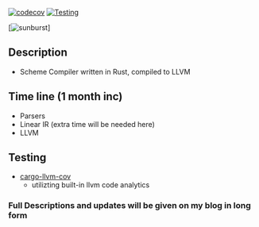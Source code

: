 [![codecov](https://codecov.io/gh/snowmang1/sxeme/branch/10-pipeline-creation/graph/badge.svg?token=zzQXFKk7BD)](https://codecov.io/gh/snowmang1/sxeme)
[![Testing](https://github.com/snowmang1/sxeme/actions/workflows/checks.yml/badge.svg?branch=trunk)](https://github.com/snowmang1/sxeme/actions/workflows/checks.yml)

[![sunburst](https://codecov.io/gh/snowmang1/sxeme/branch/trunk/graphs/sunburst.svg?token=zzQXFKk7BD)]

## Description
- Scheme Compiler written in Rust, compiled to LLVM

## Time line (1 month inc)
- Parsers
- Linear IR (extra time will be needed here)
- LLVM

## Testing
- [cargo-llvm-cov](https://github.com/taiki-e/cargo-llvm-cov.git)
    - utilizting built-in llvm code analytics

### Full Descriptions and updates will be given on my blog in long form

